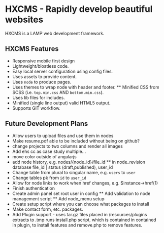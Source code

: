 # HXCMS - Rapidly develop beautiful websites
HXCMS is a LAMP web development framework.

## HXCMS Features
* Responsive mobile first design
* Lightweight/bloatless code.
* Easy local server configuration using config files.
* Uses assets to provide content.
* Uses `node` to produce pages.
* Uses themes to wrap node with header and footer.
** Minified CSS from SCSS (i.e. `top.min.css` AND `bottom.min.css`).
* Uses lib files for includes.
* Minified (single line output) valid HTML5 output.
* Supports GIT workflow.

## Future Development Plans
* Allow users to upload files and use them in nodes
* Make resume.pdf able to be included without being on github?
* change projects to two columns and render all images
* Add ehs cc as case study multiple...
* move color outside of angularjs
* add node history, e.g. nodes/{node_id}/file_id
** in node_revision database file_id | status (draft,published), user_id
* Change table from plural to singular name, e.g. `users` to `user`
* Change tables pk from `id` to `user_id`
* Allow for node links to work when href changes, e.g. $instance->href(1) 
* Finish authentication
* Create admin panel set root user in config
** Add validation to node management script
** Add node_menu setup
* Create setup script where you can choose what packages to install
* Make contact form, etc. packages.
* Add Plugin support - uses tar.gz files placed in /resources/plugins extracts
to .tmp runs install.php script, which is contained in contained in plugin,
to install features and remove.php to remove features.
